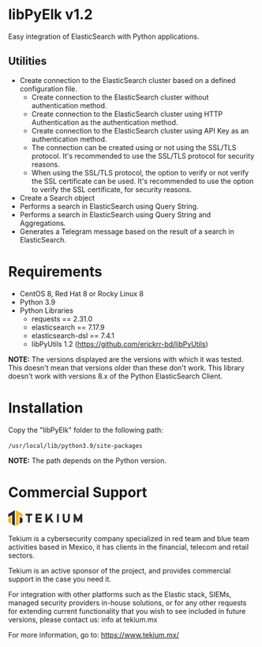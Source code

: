 # libPyElk v1.2

Easy integration of ElasticSearch with Python applications.

## Utilities
- Create connection to the ElasticSearch cluster based on a defined configuration file.
  - Create connection to the ElasticSearch cluster without authentication method.
  - Create connection to the ElasticSearch cluster using HTTP Authentication as the authentication method.
  - Create connection to the ElasticSearch cluster using API Key as an authentication method.
  - The connection can be created using or not using the SSL/TLS protocol. It's recommended to use the SSL/TLS protocol for security reasons.
  - When using the SSL/TLS protocol, the option to verify or not verify the SSL certificate can be used. It's recommended to use the option to verify the SSL certificate, for security reasons.
- Create a Search object
- Performs a search in ElasticSearch using Query String.
- Performs a search in ElasticSearch using Query String and Aggregations.
- Generates a Telegram message based on the result of a search in ElasticSearch.

# Requirements
- CentOS 8, Red Hat 8 or Rocky Linux 8
- Python 3.9
- Python Libraries
  - requests == 2.31.0
  - elasticsearch == 7.17.9
  - elasticsearch-dsl == 7.4.1
  - libPyUtils 1.2 (https://github.com/erickrr-bd/libPyUtils)
    
**NOTE:** The versions displayed are the versions with which it was tested. This doesn't mean that versions older than these don't work. This library doesn't work with versions 8.x of the Python ElasticSearch Client.

# Installation

Copy the "libPyElk" folder to the following path:

`/usr/local/lib/python3.9/site-packages`

**NOTE:** The path depends on the Python version.

# Commercial Support
![Tekium](https://github.com/unmanarc/uAuditAnalyzer2/blob/master/art/tekium_slogo.jpeg)

Tekium is a cybersecurity company specialized in red team and blue team activities based in Mexico, it has clients in the financial, telecom and retail sectors.

Tekium is an active sponsor of the project, and provides commercial support in the case you need it.

For integration with other platforms such as the Elastic stack, SIEMs, managed security providers in-house solutions, or for any other requests for extending current functionality that you wish to see included in future versions, please contact us: info at tekium.mx

For more information, go to: https://www.tekium.mx/
